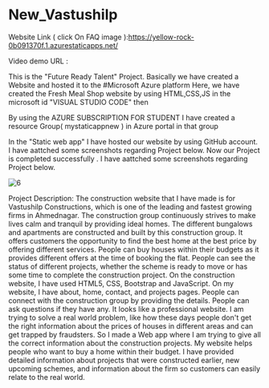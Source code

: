 # New_Vastushilp
Website Link ( click On FAQ image ):https://yellow-rock-0b091370f.1.azurestaticapps.net/

Video demo URL :

This is the "Future Ready Talent" Project. Basically we have created a Website and hosted it to the #Microsoft Azure platform Here, we have created the Fresh Meal Shop website by using HTML,CSS,JS in the microsoft id "VISUAL STUDIO CODE" then

By using the AZURE SUBSCRIPTION FOR STUDENT I have created a resource Group( mystaticappnew ) in Azure portal in that group

In the "Static web app" I have hosted our website by using GitHub account.
 I have aattched some screenshots regarding Project below.
Now our Project is completed successfully . I have aattched some screenshots regarding Project below.

![6](https://user-images.githubusercontent.com/65062235/181810449-196542ee-e10f-467f-b941-7d2feb19d539.png)

Project Description: The construction website that I have made is for Vastushilp Constructions, which is one of the leading and fastest growing firms in Ahmednagar. The construction group continuously strives to make lives calm and tranquil by providing ideal homes. The different bungalows and apartments are constructed and built by this construction group. It offers customers the opportunity to find the best home at the best price by offering different services. People can buy houses within their budgets as it provides different offers at the time of booking the flat. People can see the status of different projects, whether the scheme is ready to move or has some time to complete the construction project. On the construction website, I have used HTML5, CSS, Bootstrap and JavaScript. On my website, I have about, home, contact, and projects pages. People can connect with the construction group by providing the details. People can ask questions if they have any. It looks like a professional website. I am trying to solve a real world problem, like how these days people don't get the right information about the prices of houses in different areas and can get trapped by fraudsters. So I made a Web app where I am trying to give all the correct information about the construction projects. My website helps people who want to buy a home within their budget. I have provided detailed information about projects that were constructed earlier, new upcoming schemes, and information about the firm so customers can easily relate to the real world.
